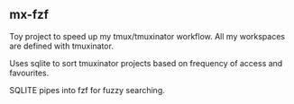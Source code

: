 ## mx-fzf

Toy project to speed up my tmux/tmuxinator workflow. All my workspaces are defined with tmuxinator.

Uses sqlite to sort tmuxinator projects based on frequency of access and favourites. 

SQLITE pipes into fzf for fuzzy searching.



